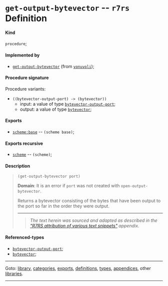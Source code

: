 

<a id='definition__r7rs__get-output-bytevector'></a>

# `get-output-bytevector` -- `r7rs` Definition


<a id='definition__r7rs__get-output-bytevector__kind'></a>

#### Kind

`procedure`;


<a id='definition__r7rs__get-output-bytevector__implemented-by'></a>

#### Implemented by

 * [`get-output-bytevector`](../../vonuvoli/definitions/get-output-bytevector.md#definition__vonuvoli__get-output-bytevector) (from [`vonuvoli`](../../vonuvoli/_index.md#library__vonuvoli));


<a id='definition__r7rs__get-output-bytevector__procedure-signature'></a>

#### Procedure signature

Procedure variants:
 * `((bytevector-output-port) -> (bytevector))`
   * input: a value of type [`bytevector-output-port`](../../r7rs/types/bytevector-output-port.md#type__r7rs__bytevector-output-port);
   * output: a value of type [`bytevector`](../../r7rs/types/bytevector.md#type__r7rs__bytevector);


<a id='definition__r7rs__get-output-bytevector__exports'></a>

#### Exports

 * [`scheme:base`](../../r7rs/exports/scheme_3a_base.md#export__r7rs__scheme_3a_base) -- `(scheme base)`;


<a id='definition__r7rs__get-output-bytevector__exports-recursive'></a>

#### Exports recursive

 * [`scheme`](../../r7rs/exports/scheme.md#export__r7rs__scheme) -- `(scheme)`;


<a id='definition__r7rs__get-output-bytevector__description'></a>

#### Description

> ````
> (get-output-bytevector port)
> ````
> 
> 
> **Domain**:  It is an error if `port` was not created with
> `open-output-bytevector`.
> 
> Returns a bytevector consisting
> of the bytes that have been output to the port so far in the
> order they were output.
> 
> 
> ----
> > *The text herein was sourced and adapted as described in the ["R7RS attribution of various text snippets"](../../r7rs/appendices/attribution.md#appendix__r7rs__attribution) appendix.*


<a id='definition__r7rs__get-output-bytevector__referenced-types'></a>

#### Referenced-types

 * [`bytevector-output-port`](../../r7rs/types/bytevector-output-port.md#type__r7rs__bytevector-output-port);
 * [`bytevector`](../../r7rs/types/bytevector.md#type__r7rs__bytevector);

----

Goto: [library](../../r7rs/_index.md#library__r7rs), [categories](../../r7rs/categories/_index.md#toc__r7rs__categories), [exports](../../r7rs/exports/_index.md#toc__r7rs__exports), [definitions](../../r7rs/definitions/_index.md#toc__r7rs__definitions), [types](../../r7rs/types/_index.md#toc__r7rs__types), [appendices](../../r7rs/appendices/_index.md#toc__r7rs__appendices), other [libraries](../../_libraries.md#toc__libraries).

----

